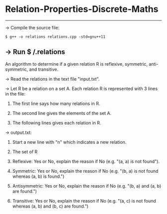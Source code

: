 # Relation-Properties-Discrete-Maths

--------------------------
-> Compile the source file: 

	$ g++ -o relations relations.cpp -std=gnu++11
-> Run
	$ /.relations 	
--------------------------

An algorithm to determine if a given relation R is reflexive, symmetric, anti-symmetric, and transitive.

-> Read the relations in the text file "input.txt".

-> Let R be a relation on a set A. Each relation R is represented with 3 lines in
the file:

1. The first line says how many relations in R.

2. The second line gives the elements of the set A.

3. The following lines gives each relation in R.


-> output.txt:

1. Start a new line with "n" which indicates a new relation.

2. The set of R

3. Reflexive: Yes or No, explain the reason if No (e.g. "(a, a) is not found").

4. Symmetric: Yes or No, explain the reason if No (e.g. "(b, a) is not found whereas (a, b) is found.")

5. Antisymmetric: Yes or No, explain the reason if No (e.g. "(b, a) and (a, b) are found.")

6. Transitive: Yes or No, explain the reason if No (e.g. "(a, c) is not found whereas (a, b) and (b, c)
are found.")
